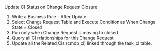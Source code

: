 Update CI Status on Change Request Closure

1. Write a Business Rule - After Update
2. Select Change Request Table and Execute Condition as When Change State = Closed
3. Run only when Change Request is moving to closed
4. Query all CI relationships for this Change Request
5. Update all the Related CIs (cmdb_ci) linked through the task_ci table.
